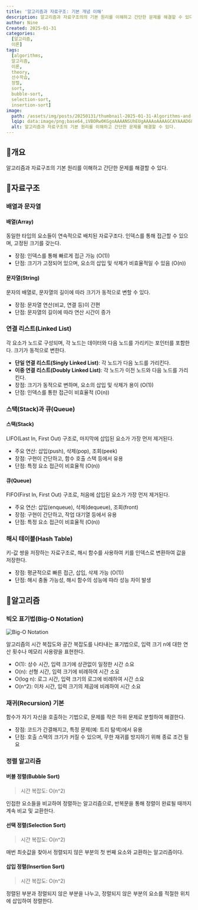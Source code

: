 ```yaml
---
title: '알고리즘과 자료구조: 기본 개념 이해'
description: 알고리즘과 자료구조의의 기본 원리를 이해하고 간단한 문제를 해결할 수 있다.
author: Nine
Created: 2025-01-31
categories:
  [알고리즘,
  이론]
tags:
  [algorithms,
  알고리즘,
  이론,
  theory,
  선수학습,
  정렬,
  sort,
  bubble-sort,
  selection-sort,
  insertion-sort]
image:
  path: /assets/img/posts/20250131/thumbnail-2025-01-31-Algorithms-and-Data-Structure-Understanding-Basic-Concepts.png
  lqip: data:image/png;base64,iVBORw0KGgoAAAANSUhEUgAAAAoAAAAGCAYAAAD68A/GAAAAAklEQVR4AewaftIAAABYSURBVI3Buw5AMABA0dsHwmIxS8To/39IbMRQSVuvEEklBkPPEU3bXUSQRNIEVVGjVUaRlPhjQQqF8SNmHXlogsn2pCpnyxwPtxvcbnhpPrbTMduBP5JIN9t4GsyIqd4fAAAAAElFTkSuQmCC
  alt: 알고리즘과 자료구조의 기본 원리를 이해하고 간단한 문제를 해결할 수 있다.
---
```

## 📌개요

알고리즘과 자료구조의 기본 원리를 이해하고 간단한 문제를 해결할 수 있다.

## 📌자료구조

### 배열과 문자열

#### 배열(Array)

동일한 타입의 요소들이 연속적으로 배치된 자료구조다.
인덱스를 통해 접근할 수 있으며, 고정된 크기를 갖는다.

- 장점: 인덱스를 통해 빠르게 접근 가능 (O(1))
- 단점: 크기가 고정되어 있으며, 요소의 삽입 및 삭제가 비효율적일 수 있음 (O(n))

#### 문자열(String)

문자의 배열로, 문자열의 길이에 따라 크기가 동적으로 변할 수 있다.

- 장점: 문자열 연산(비교, 연결 등)이 간편
- 단점: 문자열의 길이에 따라 연산 시간이 증가

### 연결 리스트(Linked List)

각 요소가 노드로 구성되며, 각 노드는 데이터와 다음 노드를 가리키는 포인터를 포함한다.
크기가 동적으로 변한다.

- **단일 연결 리스트(Singly Linked List)**: 각 노드가 다음 노드를 가리킨다.
- **이중 연결 리스트(Doubly Linked List)**: 각 노드가 이전 노드와 다음 노드를 가리킨다.
- 장점: 크기가 동적으로 변하며, 요소의 삽입 및 삭제가 용이 (O(1))
- 단점: 인덱스를 통한 접근이 비효율적 (O(n))

### 스택(Stack)과 큐(Queue)

#### 스택(Stack)

LIFO(Last In, First Out) 구조로, 마지막에 삽입된 요소가 가장 먼저 제거된다.

- 주요 연산: 삽입(push), 삭제(pop), 조회(peek)
- 장점: 구현이 간단하고, 함수 호출 스택 등에서 유용
- 단점: 특정 요소 접근이 비효율적 (O(n))

#### 큐(Queue)

FIFO(First In, First Out) 구조로, 처음에 삽입된 요소가 가장 먼저 제거된다.

- 주요 연산: 삽입(enqueue), 삭제(dequeue), 조회(front)
- 장점: 구현이 간단하고, 작업 대기열 등에서 유용
- 단점: 특정 요소 접근이 비효율적 (O(n))

### 해시 테이블(Hash Table)

키-값 쌍을 저장하는 자료구조로, 해시 함수를 사용하여 키를 인덱스로 변환하여 값을 저장한다.

- 장점: 평균적으로 빠른 접근, 삽입, 삭제 가능 (O(1))
- 단점: 해시 충돌 가능성, 해시 함수의 성능에 따라 성능 차이 발생

## 📌알고리즘

### 빅오 표기법(Big-O Notation)

![Big-O Notation](https://github.com/user-attachments/assets/c3b3ec55-c740-4f5d-bfa3-e182d047ec24)

알고리즘의 시간 복잡도와 공간 복잡도를 나타내는 표기법으로, 입력 크기 n에 대한 연산 횟수나 메모리 사용량을 표현한다.

- O(1): 상수 시간, 입력 크기에 상관없이 일정한 시간 소요
- O(n): 선형 시간, 입력 크기에 비례하여 시간 소요
- O(log n): 로그 시간, 입력 크기의 로그에 비례하여 시간 소요
- O(n^2): 이차 시간, 입력 크기의 제곱에 비례하여 시간 소요

### 재귀(Recursion) 기본

함수가 자기 자신을 호출하는 기법으로, 문제를 작은 하위 문제로 분할하여 해결한다.

- 장점: 코드가 간결해지고, 특정 문제(예: 트리 탐색)에서 유용
- 단점: 호출 스택의 크기가 커질 수 있으며, 무한 재귀를 방지하기 위해 종료 조건 필요

### 정렬 알고리즘

#### 버블 정렬(Bubble Sort)

>시간 복잡도: O(n^2)

인접한 요소들을 비교하여 정렬하는 알고리즘으로, 반복문을 통해 정렬이 완료될 때까지 계속 비교 및 교환한다.

#### 선택 정렬(Selection Sort)

>시간 복잡도: O(n^2)

매번 최솟값을 찾아서 정렬되지 않은 부분의 첫 번째 요소와 교환하는 알고리즘이다.

#### 삽입 정렬(Insertion Sort)

>시간 복잡도: O(n^2)

정렬된 부분과 정렬되지 않은 부분을 나누고, 정렬되지 않은 부분의 요소를 적절한 위치에 삽입하여 정렬한다.

